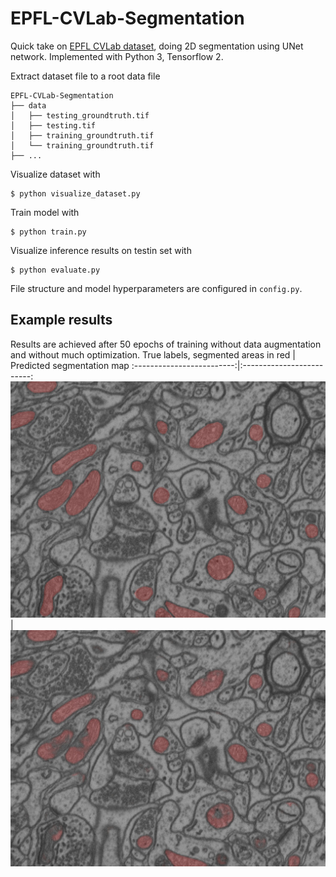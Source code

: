 # EPFL-CVLab-Segmentation
 
Quick take on [EPFL CVLab dataset](https://www.kaggle.com/datasets/kmader/electron-microscopy-3d-segmentation), doing 2D segmentation using UNet network. Implemented with Python 3, Tensorflow 2.

Extract dataset file to a root data file
```
EPFL-CVLab-Segmentation
├── data
│   ├── testing_groundtruth.tif
│   ├── testing.tif
│   ├── training_groundtruth.tif
│   └── training_groundtruth.tif
├── ...
```

Visualize dataset with
```
$ python visualize_dataset.py
```
Train model with
```
$ python train.py
```
Visualize inference results on testin set with
```
$ python evaluate.py
```

File structure and model hyperparameters are configured in `config.py`.

## Example results
Results are achieved after 50 epochs of training without data augmentation and without much optimization.
True labels, segmented areas in red             |  Predicted segmentation map
:-------------------------:|:-------------------------:
<img src="./_readme/true.jpg">  |  <img src="./_readme/pred.jpg">

